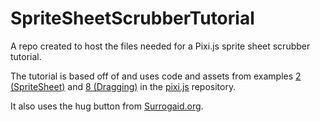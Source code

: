 SpriteSheetScrubberTutorial
===========================

A repo created to host the files needed for a Pixi.js sprite sheet scrubber tutorial.

The tutorial is based off of and uses code and assets from examples [2 (SpriteSheet)](https://github.com/GoodBoyDigital/pixi.js/tree/master/examples/example%202%20-%20SpriteSheet) and [8 (Dragging)](https://github.com/GoodBoyDigital/pixi.js/tree/master/examples/example%208%20-%20Dragging) in the [pixi.js](https://github.com/GoodBoyDigital/pixi.js) repository.

It also uses the hug button from [Surrogaid.org](http://www.surrogaid.org).
